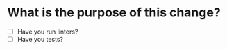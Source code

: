 # What is the purpose of this change?
<!--
What functionality does this introduce, or what feature does this fix? How and why?
Please link to github issue.
-->


<!-- You can erase any parts of this template not applicable to your Pull Request. -->

* [ ] Have you run linters?
* [ ] Have you tests?
